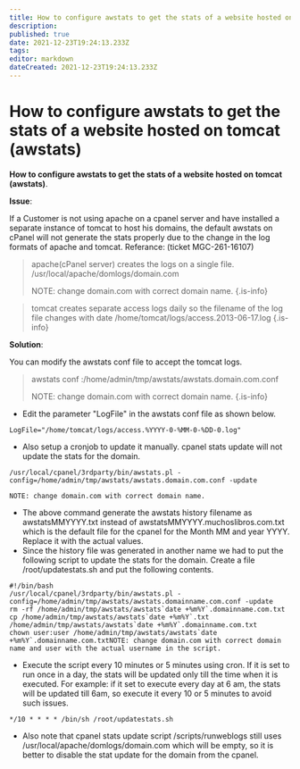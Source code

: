 ```yaml
---
title: How to configure awstats to get the stats of a website hosted on tomcat (awstats)
description: 
published: true
date: 2021-12-23T19:24:13.233Z
tags: 
editor: markdown
dateCreated: 2021-12-23T19:24:13.233Z
---
```


# How to configure awstats to get the stats of a website hosted on tomcat (awstats)


**How to configure awstats to get the stats of a website hosted on tomcat (awstats)**.

**Issue**:

If a Customer is not using apache on a cpanel server and have installed a separate instance of tomcat to host his domains, the default awstats on cPanel will not generate the stats properly due to the change in the log formats of apache and tomcat. Referance: (ticket MGC-261-16107)



> apache(cPanel server) creates the logs on a single file.
> /usr/local/apache/domlogs/domain.com
> 
> NOTE: change domain.com with correct domain name.
{.is-info}


> tomcat creates separate access logs daily so the filename of the log file changes with date
> /home/tomcat/logs/access.2013-06-17.log
{.is-info}

**Solution**:

You can modify the awstats conf file to accept the tomcat logs.


> awstats conf :/home/admin/tmp/awstats/awstats.domain.com.conf
> 
> NOTE: change domain.com with correct domain name.
{.is-info}


- Edit the parameter "LogFile" in the awstats conf file as shown below.


```
LogFile="/home/tomcat/logs/access.%YYYY-0-%MM-0-%DD-0.log"
```

- Also setup a cronjob to update it manually. cpanel stats update will not update the stats for the domain.

```
/usr/local/cpanel/3rdparty/bin/awstats.pl -config=/home/admin/tmp/awstats/awstats.domain.com.conf -update
 
NOTE: change domain.com with correct domain name.
```

- The above command generate the awstats history filename as awstatsMMYYYY.txt instead of awstatsMMYYYY.muchoslibros.com.txt which is the default file for the cpanel for the Month MM and year YYYY. Replace it with the actual values.
- Since the history file was generated in another name we had to put the following script to update the stats for the domain. Create a file /root/updatestats.sh and put the following contents.

```
#!/bin/bash
/usr/local/cpanel/3rdparty/bin/awstats.pl -config=/home/admin/tmp/awstats/awstats.domainname.com.conf -update
rm -rf /home/admin/tmp/awstats/awstats`date +%m%Y`.domainname.com.txt
cp /home/admin/tmp/awstats/awstats`date +%m%Y`.txt /home/admin/tmp/awstats/awstats`date +%m%Y`.domainname.com.txt
chown user:user /home/admin/tmp/awstats/awstats`date +%m%Y`.domainname.com.txtNOTE: change domain.com with correct domain name and user with the actual username in the script.
```

- Execute the script every 10 minutes or 5 minutes using cron. If it is set to run once in a day, the stats will be updated only till the time when it is executed. For example: if it set to execute every day at 6 am, the stats will be updated till 6am, so execute it every 10 or 5 minutes  to avoid such issues.

```
*/10 * * * * /bin/sh /root/updatestats.sh
```

- Also note that cpanel stats update script /scripts/runweblogs still uses /usr/local/apache/domlogs/domain.com which will be empty, so it is better to disable the stat update for the domain from the cpanel.